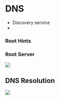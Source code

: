 
# DNS

- Discovery service
- 


### Root Hints

### Root Server



![](../images/2021-08-28-08-45-37.png)


## DNS Resolution

![](../images/2021-08-28-08-46-44.png)